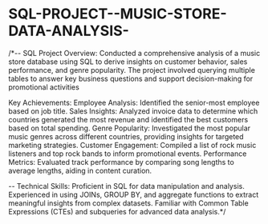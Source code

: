 # SQL-PROJECT--MUSIC-STORE-DATA-ANALYSIS-
/*-- SQL 
Project Overview: Conducted a comprehensive analysis of a music store database  using SQL to derive insights on customer behavior,  sales performance, and genre popularity. The project involved querying multiple   tables to answer key business questions and support  decision-making for promotional activities
 
 Key Achievements:
Employee Analysis: Identified the senior-most employee based on job title.
Sales Insights: Analyzed invoice data to determine which countries generated the most revenue and identified the 
best customers based on total spending.
Genre Popularity: Investigated the most popular music genres across different countries, 
providing insights for targeted marketing strategies.
Customer Engagement: Compiled a list of rock music listeners and top rock bands to inform promotional events.
Performance Metrics: Evaluated track performance by comparing song lengths to average lengths, aiding in content curation.

-- Technical Skills:
Proficient in SQL for data manipulation and analysis.
Experienced in using JOINs, GROUP BY, and aggregate functions to extract meaningful insights from complex datasets.
Familiar with Common Table Expressions (CTEs) and subqueries for advanced data analysis.*/
